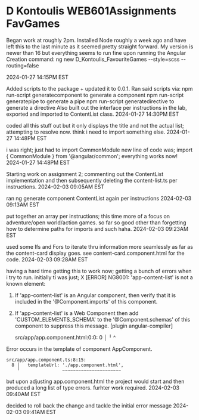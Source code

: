 # D Kontoulis WEB601Assignments FavGames
 
Began work at roughly 2pm.  Installed Node roughly a week ago and have left this to the last minute as it seemed pretty straight forward.  My version is newer than 16
but everything seems to run fine upon running the Angular Creation command:
ng new D_Kontoulis_FavouriteGames --style=scss --routing=false

2024-01-27
14:15PM EST


Added scripts to the package + updated it to 0.0.1.  Ran said scripts via:
npm run-script generatecomponent to generate a component
npm run-script generatepipe to generate a pipe
npm run-script generatedirective to generate a directive
Also built out the interface per instructions in the lab, exported and imported to ContentList class.
2024-01-27
14:30PM EST

coded all this stuff out but it only displays the title and not the actual list; attempting to resolve now. think i need to import something else.
2024-01-27
14:48PM EST

i was right; just had to import CommonModule 
new line of code was; import { CommonModule } from '@angular/common';
everything works now!
2024-01-27
14:48PM EST

Starting work on assignment 2; commenting out the ContentList implementation and then subsequently deleting the content-list.ts per instructions.
2024-02-03
09:05AM EST

ran ng generate component ContentList again per instructions
2024-02-03
09:13AM EST

put together an array per instructions; this time more of a focus on adventure/open world/action games. so far so good other than forgetting how to determine
paths for imports and such haha.
2024-02-03
09:23AM EST

used some Ifs and Fors to iterate thru information more seamlessly as far as the content-card display goes. see content-card.component.html for the code.
2024-02-03
09:28AM EST

having a hard time getting this to work now; getting a bunch of errors when i try to run. initially ti was just;
X [ERROR] NG8001: 'app-content-list' is not a known element:
1. If 'app-content-list' is an Angular component, then verify that it is included in the '@Component.imports' of this component.
2. If 'app-content-list' is a Web Component then add 'CUSTOM_ELEMENTS_SCHEMA' to the '@Component.schemas' of this component to suppress this message. [plugin angular-compiler]

    src/app/app.component.html:0:0:
      0 │ 
        ╵ ^

  Error occurs in the template of component AppComponent.

    src/app/app.component.ts:8:15:
      8 │   templateUrl: './app.component.html',
        ╵                ~~~~~~~~~~~~~~~~~~~~~~

but upon adjusting app.component.html the project would start and then produced a long list of type errors. furhter work required.
2024-02-03
09:40AM EST

decided to roll back the change and tackle the initial error message
2024-02-03
09:41AM EST